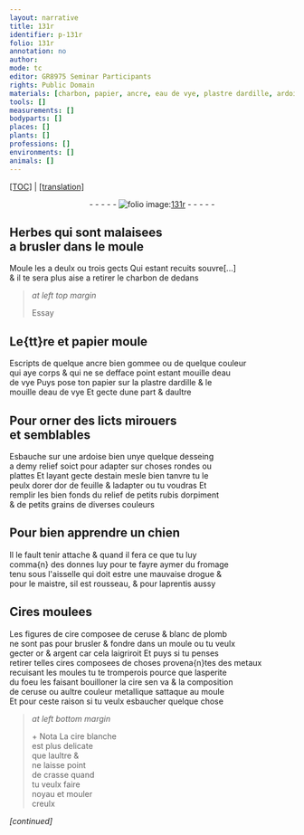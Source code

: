 ```yaml
---
layout: narrative
title: 131r
identifier: p-131r
folio: 131r
annotation: no
author:
mode: tc
editor: GR8975 Seminar Participants
rights: Public Domain
materials: [charbon, papier, ancre, eau de vye, plastre dardille, ardoise, estain, tanvre, or, rubis, orpiment, fromage, Cires, cire, ceruse, blanc de plomb, argent, cires, metaux, cire blanche]
tools: []
measurements: []
bodyparts: []
places: []
plants: []
professions: []
environments: []
animals: []
---
```


<p><a href="{{ site.baseurl }}/diplomatic/">[TOC]</a> | <a href="{{ site.baseurl }}/texts/p-131r_tl/" target="_blank">[translation]</a></p><div class="folio" align="center">- - - - - <a href="http://gallica.bnf.fr/ark:/12148/btv1b10500001g/f267.item.r=" target="_blank"><img src="https://cu-mkp.github.io/2017-workshop-edition/assets/photo-icon.png" alt="folio image: " style="display:inline-block; margin-bottom:-3px;"/>131r</a> - - - - - </div>  
  

## Herbes qui sont malaisees<br/> a brusler dans le moule

 
Moule les a deulx ou trois gects Qui estant recuits souvre[...]<br/> & il te sera plus aise a retirer le <span class="m">charbon</span> de dedans
 
> *at left top margin*
> 
> 
>   Essay
 
 
  

## Le{tt}re et <span class="m">papier</span> moule

 
Escripts de quelque <span class="m">ancre</span> bien gommee ou de quelque couleur<br/> qui aye corps & qui ne se defface point estant mouille d<span class="m">eau<br/> de vye</span> Puys pose ton papier sur la <span class="m">plastre dardille</span> & le<br/> mouille d<span class="m">eau de vye</span> Et gecte dune part & daultre
 
 
  

## Pour orner des licts mirouers<br/> et semblables 

 
Esbauche sur une <span class="m">ardoise</span> bien unye quelque desseing<br/> a demy relief soict pour adapter sur choses rondes ou<br/> plattes Et layant gecte d<span class="m">estain</span> mesle bien <span class="m">tanvre</span> tu le<br/> peulx dorer d<span class="m">or</span> de feuille & ladapter ou tu voudras Et<br/> remplir les <span class="del">bien</span> fonds du relief de petits <span class="m">rubis</span> d<span class="m">orpiment</span><br/> & de petits grains de diverses couleurs
 
 
  

## Pour bien apprendre un chien

 
Il le fault tenir attache & quand il fera ce que tu luy<br/> comma{n} des donnes luy pour te fayre aymer du <span class="m">fromage</span><br/> tenu sous l'aisselle qui doit estre une mauvaise drogue &<br/> pour le maistre, sil est rousseau, & pour laprentis aussy
 
 
  

## <span class="m">Cires</span> moulees

 
Les figures de <span class="m">cire</span> composee de <span class="m">ceruse</span> & <span class="m">blanc de plomb</span><br/> ne sont pas pour brusler & fondre dans un moule ou tu veulx<br/> gecter <span class="m">or</span> & <span class="m">argent</span> car cela laigriroit Et puys si tu penses<br/> retirer telles <span class="m">cires</span> composees de choses provena{n}tes des <span class="m">metaux</span><br/> recuisant les moules tu te tromperois pource que lasperite<br/> du foeu les faisant bouilloner la <span class="m">cire</span> sen va & la composition<br/> de <span class="m">ceruse</span> ou aultre couleur metallique sattaque au moule<br/> Et pour ceste raison si tu veulx esbaucher quelque chose 
 
> *at left bottom margin*
> 
> 
>   \+ Nota La <span class="m">cire blanche</span><br/> est plus delicate<br/> que laultre &<br/> ne laisse point<br/> de crasse quand<br/> tu veulx faire<br/> noyau et mouler<br/> creulx
 
*[continued]*
 
